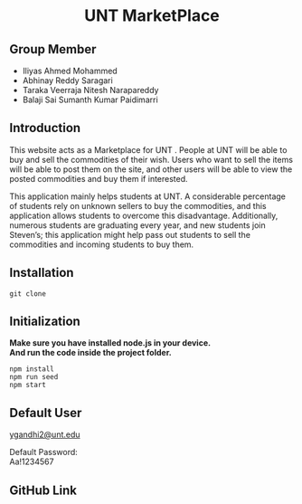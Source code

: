 # <center>UNT MarketPlace</center>

## **Group Member**
- Iliyas Ahmed Mohammed
- Abhinay Reddy Saragari
- Taraka Veerraja Nitesh Narapareddy
- Balaji Sai Sumanth Kumar Paidimarri

## **Introduction**
This website acts as a Marketplace for UNT . People at UNT  will be able to buy and sell the commodities of their wish. Users who want to sell the items will be able to post them on the site, and other users will be able to view the posted commodities and buy them if interested.

This application mainly helps students at UNT. A considerable percentage of students rely on unknown sellers to buy the commodities, and this application allows students to overcome this disadvantage. Additionally, numerous students are graduating every year, and new students join Steven’s; this application might help pass out students to sell the commodities and incoming students to buy them. 

## **Installation**
```
git clone 
```

## **Initialization**
**Make sure you have installed node.js in your device.**  
**And run the code inside the project folder.**
```
npm install
npm run seed
npm start
```

## **Default User**
ygandhi2@unt.edu  

Default Password:  
Aa!1234567



## GitHub Link

